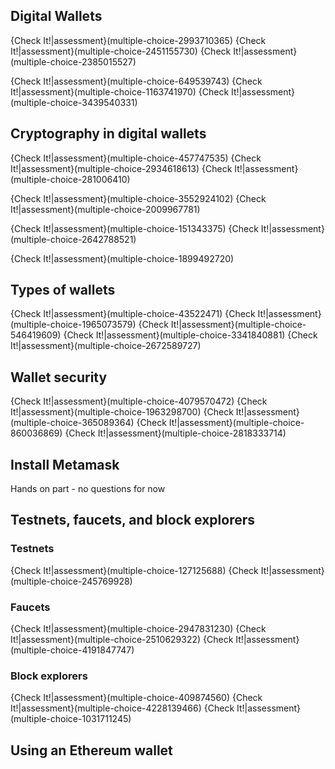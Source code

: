 ## Digital Wallets

{Check It!|assessment}(multiple-choice-2993710365)
{Check It!|assessment}(multiple-choice-2451155730)
{Check It!|assessment}(multiple-choice-2385015527)

{Check It!|assessment}(multiple-choice-649539743)
{Check It!|assessment}(multiple-choice-1163741970)
{Check It!|assessment}(multiple-choice-3439540331)

## Cryptography in digital wallets

{Check It!|assessment}(multiple-choice-457747535)
{Check It!|assessment}(multiple-choice-2934618613)
{Check It!|assessment}(multiple-choice-281006410)

{Check It!|assessment}(multiple-choice-3552924102)
{Check It!|assessment}(multiple-choice-2009967781)

{Check It!|assessment}(multiple-choice-151343375)
{Check It!|assessment}(multiple-choice-2642788521)

{Check It!|assessment}(multiple-choice-1899492720)

## Types of wallets

{Check It!|assessment}(multiple-choice-43522471)
{Check It!|assessment}(multiple-choice-1965073579)
{Check It!|assessment}(multiple-choice-546419609)
{Check It!|assessment}(multiple-choice-3341840881)
{Check It!|assessment}(multiple-choice-2672589727)

## Wallet security

{Check It!|assessment}(multiple-choice-4079570472)
{Check It!|assessment}(multiple-choice-1963298700)
{Check It!|assessment}(multiple-choice-365089364)
{Check It!|assessment}(multiple-choice-860036869)
{Check It!|assessment}(multiple-choice-2818333714)

## Install Metamask
Hands on part - no questions for now

## Testnets, faucets, and block explorers

### Testnets
{Check It!|assessment}(multiple-choice-127125688)
{Check It!|assessment}(multiple-choice-245769928)

### Faucets
{Check It!|assessment}(multiple-choice-2947831230)
{Check It!|assessment}(multiple-choice-2510629322)
{Check It!|assessment}(multiple-choice-4191847747)

### Block explorers
{Check It!|assessment}(multiple-choice-409874560)
{Check It!|assessment}(multiple-choice-4228139466)
{Check It!|assessment}(multiple-choice-1031711245)

## Using an Ethereum wallet